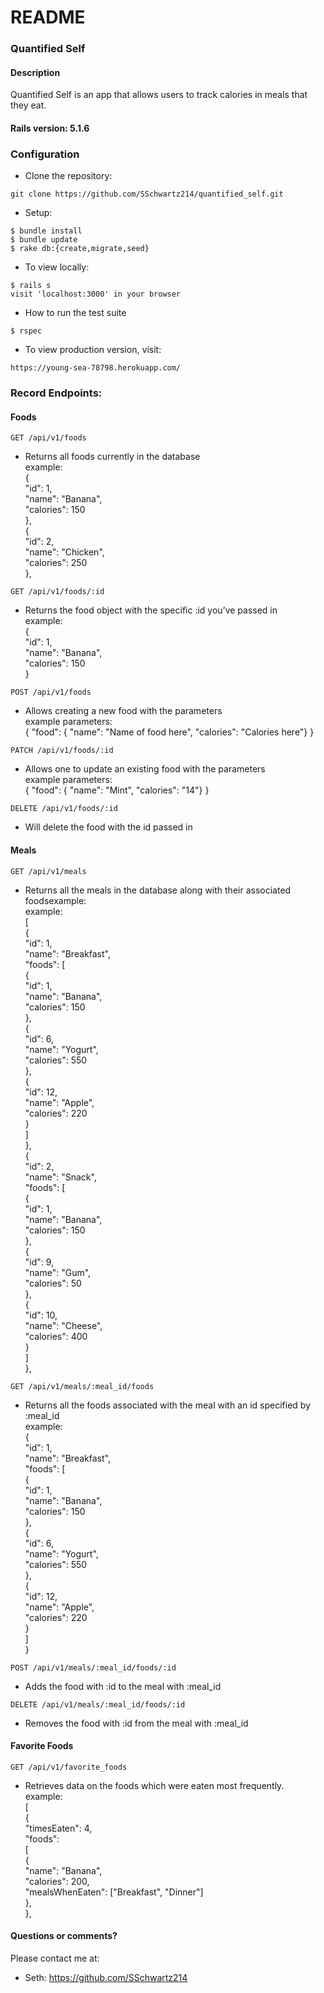 # README

### Quantified Self

#### Description

Quantified Self is an app that allows users to track calories in meals that they eat.


#### Rails version: 5.1.6

### Configuration

* Clone the repository:
```
git clone https://github.com/SSchwartz214/quantified_self.git
```

* Setup:
```
$ bundle install
$ bundle update
$ rake db:{create,migrate,seed}
```

* To view locally:
```
$ rails s
visit 'localhost:3000' in your browser
```

* How to run the test suite
```
$ rspec
```

* To view production version, visit:
```
https://young-sea-78798.herokuapp.com/
```

### Record Endpoints:

#### Foods
```
GET /api/v1/foods
```
   * Returns all foods currently in the database<br/>
   example:<br/>
   {<br/>
    "id": 1,<br/>
    "name": "Banana",<br/>
    "calories": 150<br/>
    },<br/>
    {<br/>
    "id": 2,<br/>
    "name": "Chicken",<br/>
    "calories": 250<br/>
    },<br/>
```
GET /api/v1/foods/:id
```
   * Returns the food object with the specific :id you’ve passed in<br/>
   example:<br/>
   {<br/>
    "id": 1,<br/>
    "name": "Banana",<br/>
    "calories": 150<br/>
    }<br/>
```
POST /api/v1/foods
```
   * Allows creating a new food with the parameters<br/>
   example parameters:<br/>
   { "food": { "name": "Name of food here", "calories": "Calories here"} }<br/>
```
PATCH /api/v1/foods/:id
```
  * Allows one to update an existing food with the parameters<br/>
  example parameters:<br/>
  { "food": { "name": "Mint", "calories": "14"} }
```
DELETE /api/v1/foods/:id
```
  * Will delete the food with the id passed in

#### Meals
```
GET /api/v1/meals
```
   * Returns all the meals in the database along with their associated foodsexample:<br>
   example:<br/>
   [<br/>
    {<br/>
        "id": 1,<br/>
        "name": "Breakfast",<br/>
        "foods": [<br/>
            {<br/>
                "id": 1,<br/>
                "name": "Banana",<br/>
                "calories": 150<br/>
            },<br/>
            {<br/>
                "id": 6,<br/>
                "name": "Yogurt",<br/>
                "calories": 550<br/>
            },<br/>
            {<br/>
                "id": 12,<br/>
                "name": "Apple",<br/>
                "calories": 220<br/>
            }<br/>
        ]<br/>
    },<br/>
    {<br/>
        "id": 2,<br/>
        "name": "Snack",<br/>
        "foods": [<br/>
            {<br/>
                "id": 1,<br/>
                "name": "Banana",<br/>
                "calories": 150<br/>
            },<br/>
            {<br/>
                "id": 9,<br/>
                "name": "Gum",<br/>
                "calories": 50<br/>
            },<br/>
            {<br/>
                "id": 10,<br/>
                "name": "Cheese",<br/>
                "calories": 400<br/>
            }<br/>
        ]<br/>
    },<br/>
```
GET /api/v1/meals/:meal_id/foods
```
   * Returns all the foods associated with the meal with an id specified by :meal_id<br/>
   example:<br/>
   {<br/>
    "id": 1,<br/>
    "name": "Breakfast",<br/>
    "foods": [<br/>
        {<br/>
            "id": 1,<br/>
            "name": "Banana",<br/>
            "calories": 150<br/>
        },<br/>
        {<br/>
            "id": 6,<br/>
            "name": "Yogurt",<br/>
            "calories": 550<br/>
        },<br/>
        {<br/>
            "id": 12,<br/>
            "name": "Apple",<br/>
            "calories": 220<br/>
        }<br/>
    ]<br/>
}<br/>
```
POST /api/v1/meals/:meal_id/foods/:id
```
   * Adds the food with :id to the meal with :meal_id
```
DELETE /api/v1/meals/:meal_id/foods/:id
```
   * Removes the food with :id from the meal with :meal_id

#### Favorite Foods
```
GET /api/v1/favorite_foods
```
  * Retrieves data on the foods which were eaten most frequently.<br/>
  example:<br/>
  [<br/>
  {<br/>
    "timesEaten": 4,<br/>
    "foods":<br/>
      [<br/>
        {<br/>
          "name": "Banana",<br/>
          "calories": 200,<br/>
          "mealsWhenEaten": ["Breakfast", "Dinner"]<br/>
        },<br/>
  },

#### Questions or comments?

Please contact me at:

* Seth: https://github.com/SSchwartz214
